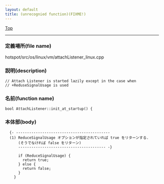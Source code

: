 ```yaml
---
layout: default
title: (unrecognied function)(FIXME!)
---
```

[Top](../index.html)

--- 
### 定義場所(file name)
hotspot/src/os/linux/vm/attachListener_linux.cpp
### 説明(description)

```
// Attach Listener is started lazily except in the case when
// +ReduseSignalUsage is used
```

### 名前(function name)
```
bool AttachListener::init_at_startup() {
```

### 本体部(body)
```
  {- -------------------------------------------
  (1) ReduceSignalUsage オプションが指定されていれば true をリターンする.
      (そうでなければ false をリターン)
      ---------------------------------------- -}

	  if (ReduceSignalUsage) {
	    return true;
	  } else {
	    return false;
	  }
	}
	
```


